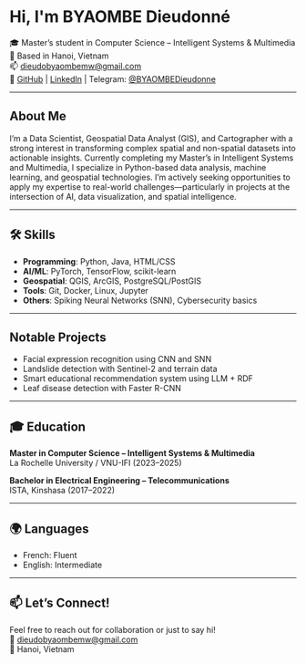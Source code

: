 # Hi, I'm BYAOMBE Dieudonné

🎓 Master’s student in Computer Science – Intelligent Systems & Multimedia  
📍 Based in Hanoi, Vietnam  
📫 dieudobyaombemw@gmail.com  
🔗 [GitHub](#) | [LinkedIn](#) | Telegram: [@BYAOMBEDieudonne](https://t.me/BYAOMBEDieudonne)

---

##  About Me

I’m a Data Scientist, Geospatial Data Analyst (GIS), and Cartographer with a strong interest in transforming complex spatial and non-spatial datasets into actionable insights.
Currently completing my Master’s in Intelligent Systems and Multimedia, I specialize in Python-based data analysis, machine learning, and geospatial technologies. I’m actively seeking opportunities to apply my expertise to real-world challenges—particularly in projects at the intersection of AI, data visualization, and spatial intelligence.

---

## 🛠️ Skills

- **Programming**: Python, Java, HTML/CSS  
- **AI/ML**: PyTorch, TensorFlow, scikit-learn  
- **Geospatial**: QGIS, ArcGIS, PostgreSQL/PostGIS  
- **Tools**: Git, Docker, Linux, Jupyter  
- **Others**: Spiking Neural Networks (SNN), Cybersecurity basics

---

##  Notable Projects

- Facial expression recognition using CNN and SNN  
- Landslide detection with Sentinel-2 and terrain data  
- Smart educational recommendation system using LLM + RDF  
- Leaf disease detection with Faster R-CNN

---

## 🎓 Education

**Master in Computer Science – Intelligent Systems & Multimedia**  
La Rochelle University / VNU-IFI (2023–2025)  

**Bachelor in Electrical Engineering – Telecommunications**  
ISTA, Kinshasa (2017–2022)

---

## 🌍 Languages

- French: Fluent  
- English: Intermediate

---

## 📫 Let’s Connect!

Feel free to reach out for collaboration or just to say hi!  
📧 dieudobyaombemw@gmail.com  
📍 Hanoi, Vietnam  
